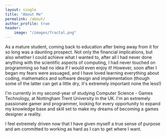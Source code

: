 ```yaml
---
layout: single
title: "About Me"
permalink: /about/
author_profile: true
header:
    image: "/images/fractal.png"
---
```


As a mature student, coming back to education after being away from it for so long was a daunting prospect. Not only the financial implications, but also whether I could achieve what I wanted to, after all I had never done anything with the scientific aspects of computing, I had never touched on programming so had no idea if I would even enjoy it! However, soon after I began my fears were assuaged, and I have loved learning everything about coding, mathematics and software design and implementation (though some of the latter can get a little dry, it's extremely important none the less!)

I'm currently in my second-year of studying Computer Science - Games Technology, at Nottingham Trent University in the UK. I'm an extremely passionate gamer and programmer, looking for every opportunity to expand my knowledge base and skill set to make my dreams of becoming a games designer a reality.

I feel extremely driven now that I have given myself a true sense of purpose and am committed to working as hard as I can to get where I want.
